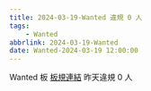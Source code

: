 ```yaml
---
title: 2024-03-19-Wanted 違規 0 人
tags:
    - Wanted
abbrlink: 2024-03-19-Wanted
date: Wanted-2024-03-19 12:00:00
---
```

Wanted 板 [板規連結](https://www.ptt.cc/bbs/Wanted/M.1608829773.A.D3B.html)
昨天違規 0 人
